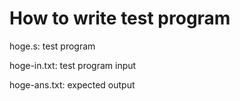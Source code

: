 # How to write test program
hoge.s: test program

hoge-in.txt: test program input

hoge-ans.txt: expected output
